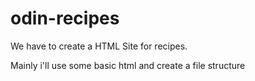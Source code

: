 # odin-recipes

We have to create a HTML Site for recipes. 

Mainly i'll use some basic html and create a file structure 

